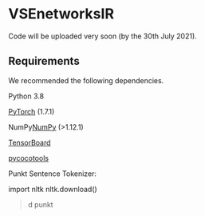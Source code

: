 # VSEnetworksIR
Code will be uploaded very soon (by the 30th July 2021).

## Requirements
We recommended the following dependencies.

Python 3.8

[PyTorch](https://pytorch.org/) (1.7.1)

NumPy[NumPy](https://numpy.org/) (>1.12.1)

[TensorBoard](https://github.com/TeamHG-Memex/tensorboard_logger) 

[pycocotools](https://github.com/cocodataset/cocoapi) 

Punkt Sentence Tokenizer:

import nltk
nltk.download()
> d punkt
